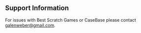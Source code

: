 ## Support Information

For issues with Best Scratch Games or CaseBase please contact galenweber@gmail.com.